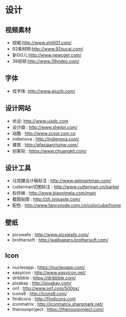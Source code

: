 # 设计

## 视频素材
+ 视崛:http://www.shij001.com/
+ 92素材网:http://www.92sucai.com/
+ 新GG儿:http://www.newcger.com/
+ 39视频:http://www.39video.com/

## 字体
+ 找字体: http://www.qiuziti.com/

## 设计网站
+ 优设: http://www.uisdc.com
+ 设计癖 : http://www.shejipi.com/
+ 站酷 : http://www.zcool.com.cn
+ indienova : http://indienova.com/
+ 建筑 : http://afasiaarchzine.com/
+ 创客贴 : https://www.chuangkit.com/


## 设计工具
+ 马克鳗设计稿标注 : http://www.getmarkman.com/
+ cutterman切图标注 : http://www.cutterman.cn/parker
+ 标你妹 : http://www.biaonimeia.com/main
+ 截图贴图 : http://zh.snipaste.com/
+ 配色 : http://www.fancynode.com.cn/colorcube/home


## 壁纸
+ picswalls : http://www.picswalls.com/
+ brothersoft : http://wallpapers.brothersoft.com/

## Icon
+ nucleoapp : https://nucleoapp.com/
+ easyicon : http://www.easyicon.net/
+ dribbble : https://dribbble.com/
+ pixabay : http://pixabay.com/
+ on1 : http://www.on1.com/500px/
+ icons8 : http://icons8.com/
+ findicons : http://findicons.com
+ iconmatrix : http://iconmatrix.sharpmark.net/
+ thenounproject : https://thenounproject.com/
